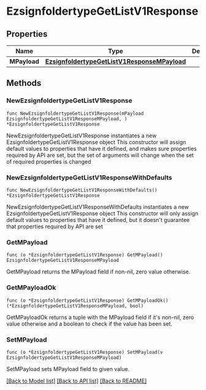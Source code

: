 # EzsignfoldertypeGetListV1Response

## Properties

Name | Type | Description | Notes
------------ | ------------- | ------------- | -------------
**MPayload** | [**EzsignfoldertypeGetListV1ResponseMPayload**](EzsignfoldertypeGetListV1ResponseMPayload.md) |  | 

## Methods

### NewEzsignfoldertypeGetListV1Response

`func NewEzsignfoldertypeGetListV1Response(mPayload EzsignfoldertypeGetListV1ResponseMPayload, ) *EzsignfoldertypeGetListV1Response`

NewEzsignfoldertypeGetListV1Response instantiates a new EzsignfoldertypeGetListV1Response object
This constructor will assign default values to properties that have it defined,
and makes sure properties required by API are set, but the set of arguments
will change when the set of required properties is changed

### NewEzsignfoldertypeGetListV1ResponseWithDefaults

`func NewEzsignfoldertypeGetListV1ResponseWithDefaults() *EzsignfoldertypeGetListV1Response`

NewEzsignfoldertypeGetListV1ResponseWithDefaults instantiates a new EzsignfoldertypeGetListV1Response object
This constructor will only assign default values to properties that have it defined,
but it doesn't guarantee that properties required by API are set

### GetMPayload

`func (o *EzsignfoldertypeGetListV1Response) GetMPayload() EzsignfoldertypeGetListV1ResponseMPayload`

GetMPayload returns the MPayload field if non-nil, zero value otherwise.

### GetMPayloadOk

`func (o *EzsignfoldertypeGetListV1Response) GetMPayloadOk() (*EzsignfoldertypeGetListV1ResponseMPayload, bool)`

GetMPayloadOk returns a tuple with the MPayload field if it's non-nil, zero value otherwise
and a boolean to check if the value has been set.

### SetMPayload

`func (o *EzsignfoldertypeGetListV1Response) SetMPayload(v EzsignfoldertypeGetListV1ResponseMPayload)`

SetMPayload sets MPayload field to given value.



[[Back to Model list]](../README.md#documentation-for-models) [[Back to API list]](../README.md#documentation-for-api-endpoints) [[Back to README]](../README.md)


